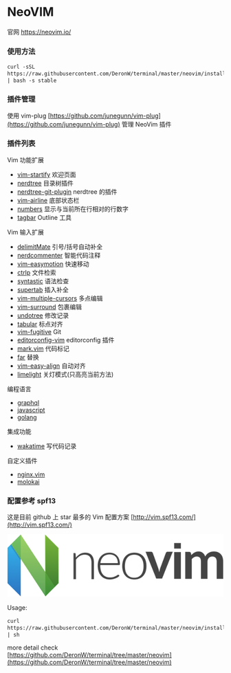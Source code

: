 # NeoVIM

官网 https://neovim.io/

### 使用方法

```shell
curl -sSL https://raw.githubusercontent.com/DeronW/terminal/master/neovim/install.sh | bash -s stable
```

### 插件管理

使用 vim-plug [https://github.com/junegunn/vim-plug](https://github.com/junegunn/vim-plug) 管理 NeoVim 插件

### 插件列表

Vim 功能扩展

- [vim-startify](https://github.com/mhinz/vim-startify) 欢迎页面
- [nerdtree](https://github.com/scrooloose/nerdtree) 目录树插件
- [nerdtree-git-plugin](https://github.com/Xuyuanp/nerdtree-git-plugin) nerdtree 的插件
- [vim-airline](https://github.com/vim-airline/vim-airline) 底部状态栏
- [numbers](http://myusuf3.github.io/numbers.vim/) 显示与当前所在行相对的行数字
- [tagbar](http://majutsushi.github.io/tagbar/) Outline 工具

Vim 输入扩展

- [delimitMate](https://github.com/Raimondi/delimitMate) 引号/括号自动补全
- [nerdcommenter](https://github.com/scrooloose/nerdcommenter) 智能代码注释
- [vim-easymotion](https://github.com/easymotion/vim-easymotion) 快速移动
- [ctrlp](http://kien.github.io/ctrlp.vim/) 文件检索
- [syntastic](https://github.com/vim-syntastic/syntastic) 语法检查
- [supertab](https://github.com/ervandew/supertab) 插入补全
- [vim-multiple-cursors](https://github.com/terryma/vim-multiple-cursors) 多点编辑
- [vim-surround](https://github.com/tpope/vim-surround) 包裹编辑
- [undotree](https://github.com/mbbill/undotree) 修改记录
- [tabular](https://github.com/godlygeek/tabular) 标点对齐
- [vim-fugitive](https://github.com/tpope/vim-fugitive) Git
- [editorconfig-vim](https://github.com/editorconfig/editorconfig-vim) editorconfig 插件
- [mark.vim](https://github.com/Kris2k/mark.vim) 代码标记
- [far](https://github.com/brooth/far.vim) 替换
- [vim-easy-align](https://github.com/junegunn/vim-easy-align) 自动对齐
- [limelight](https://github.com/junegunn/limelight.vim) 关灯模式(只高亮当前方法)

编程语言

- [graphql](https://github.com/jparise/vim-graphql)
- [javascript](https://github.com/pangloss/vim-javascript)
- [golang](https://github.com/fatih/vim-go)

集成功能

- [wakatime](https://github.com/wakatime/vim-wakatime) 写代码记录

自定义插件

- [nginx.vim](https://github.com/DeronW/nginx.vim)
- [molokai](https://github.com/DeronW/molokai)

### 配置参考 spf13

这是目前 github 上 star 最多的 Vim 配置方案 [http://vim.spf13.com/](http://vim.spf13.com/)

![screenshot](https://raw.githubusercontent.com/DeronW/terminal/master/screenshots/neovim-logo-600x173.png)

Usage:

    curl https://raw.githubusercontent.com/DeronW/terminal/master/neovim/install.sh | sh

more detail check [https://github.com/DeronW/terminal/tree/master/neovim](https://github.com/DeronW/terminal/tree/master/neovim)
